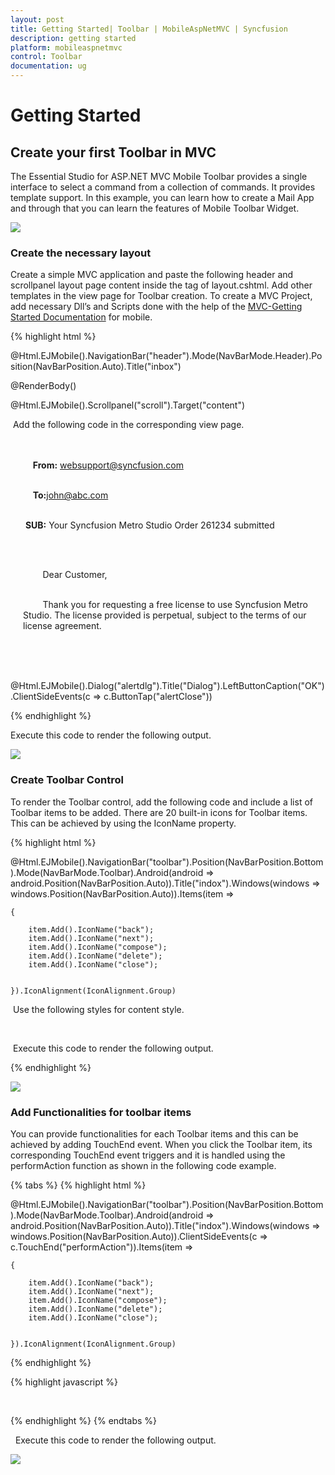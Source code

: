 ```yaml
---
layout: post
title: Getting Started| Toolbar | MobileAspNetMVC | Syncfusion
description: getting started
platform: mobileaspnetmvc
control: Toolbar
documentation: ug
---
```


# Getting Started

## Create your first Toolbar in MVC

The Essential Studio for ASP.NET MVC Mobile Toolbar provides a single interface to select a command from a collection of commands. It provides template support. In this example, you can learn how to create a Mail App and through that you can learn the features of Mobile Toolbar Widget.



![](Getting-Started_images/Getting-Started_img1.png)



### Create the necessary layout

Create a simple MVC application and paste the following header and scrollpanel layout page content inside the <body> tag of layout.cshtml. Add other templates in the view page for Toolbar creation. To create a MVC Project, add necessary Dll’s and Scripts done with the help of the [MVC-Getting Started Documentation](http://help.syncfusion.com/js/) for mobile.

{% highlight html %}

 @Html.EJMobile().NavigationBar("header").Mode(NavBarMode.Header).Position(NavBarPosition.Auto).Title("inbox")

<div id="content">

@RenderBody()

</div>

@Html.EJMobile().Scrollpanel("scroll").Target("content")

 Add the following code in the corresponding view page.

<!--Add Toolbar control here. -->



<!-- Inbox sample content-->

<div id="mailContent" style="padding: 20px;">

    <b>From:</b> websupport@syncfusion.com<br /><br />

    <b>To:</b>john@abc.com</br><br />

 <b>SUB:</b> Your Syncfusion Metro Studio Order 261234 submitted<br /><br />

    <p>

        Dear Customer,<br /><br />

        Thank you for requesting a free license to use Syncfusion Metro Studio. The license provided is perpetual, subject to the terms of our license agreement.

    </p>

</div>



@Html.EJMobile().Dialog("alertdlg").Title("Dialog").LeftButtonCaption("OK").ClientSideEvents(c => c.ButtonTap("alertClose"))

{% endhighlight %}

Execute this code to render the following output.

![](Getting-Started_images/Getting-Started_img2.png)



### Create Toolbar Control

To render the Toolbar control, add the following code and include a list of Toolbar items to be added. There are 20 built-in icons for Toolbar items. This can be achieved by using the IconName property.

{% highlight html %}

  @Html.EJMobile().NavigationBar("toolbar").Position(NavBarPosition.Bottom).Mode(NavBarMode.Toolbar).Android(android => android.Position(NavBarPosition.Auto)).Title("indox").Windows(windows => windows.Position(NavBarPosition.Auto)).Items(item =>

    {

        item.Add().IconName("back");
        item.Add().IconName("next");
        item.Add().IconName("compose");
        item.Add().IconName("delete");
        item.Add().IconName("close");
    

    }).IconAlignment(IconAlignment.Group)

 Use the following styles for content style.

        <style>

           .e-m-header.e-m-android {

               display: none;

           }

      </style>

 Execute this code to render the following output.

{% endhighlight %}

![](Getting-Started_images/Getting-Started_img1.png)



### Add Functionalities for toolbar items 

You can provide functionalities for each Toolbar items and this can be achieved by adding TouchEnd event. When you click the Toolbar item, its corresponding TouchEnd event triggers and it is handled using the performAction function as shown in the following code example. 

{% tabs %}
{% highlight html %}

  @Html.EJMobile().NavigationBar("toolbar").Position(NavBarPosition.Bottom).Mode(NavBarMode.Toolbar).Android(android => android.Position(NavBarPosition.Auto)).Title("indox").Windows(windows => windows.Position(NavBarPosition.Auto)).ClientSideEvents(c => c.TouchEnd("performAction")).Items(item =>

    {

        item.Add().IconName("back");
        item.Add().IconName("next");
        item.Add().IconName("compose");
        item.Add().IconName("delete");
        item.Add().IconName("close");
    

    }).IconAlignment(IconAlignment.Group)

{% endhighlight %}

{% highlight javascript %}

 <script>

    $(document).ready(function (args) {

        window.dialogObject = $("#alertdlg").data("ejmDialog"); //creating object for dialog

    });

    // toolbar touch end event

    function performAction(args) {

        var itemName = args.iconname;// to get the toolbar item name

        $("#dialogContent").append(itemName + " toolbar item selected."); // appends the content to the dialog

        window.dialogObject.open();// to show dialog

    }

    //Closes dialog

    function alertClose(args) {

        $("#dialogContent").empty(); //empties dialog content

        window.dialogObject.close(); //closes dialog

    }

</script>

{% endhighlight %}
{% endtabs %}

  Execute this code to render the following output.

![](Getting-Started_images/Getting-Started_img3.png)



